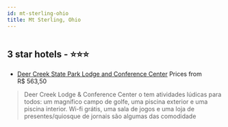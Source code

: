 ```yaml
---
id: mt-sterling-ohio
title: Mt Sterling, Ohio
---
```


<center><img src="https://i.travelapi.com/hotels/1000000/900000/895000/894913/ee6a66c8_z.jpg" alt="" /></center>


##  3 star hotels - ⭐️⭐️⭐️

-    [Deer Creek State Park Lodge and Conference Center](https://www.hurb.com/br/aud/https://www.hurb.com/br/hotels/mt-sterling/deer-creek-state-park-lodge-and-conference-center-HT-CGQG?cmp=18055) Prices from R$ 563,50
   > Deer Creek Lodge & Conference Center o tem atividades lúdicas para todos: um magnífico campo de golfe, uma piscina exterior e uma piscina interior. Wi-fi grátis, uma sala de jogos e uma loja de presentes/quiosque de jornais são algumas das comodidade
